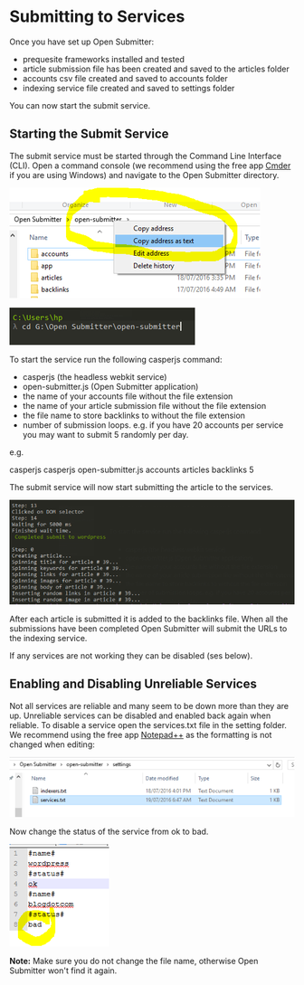 # Submitting to Services

Once you have set up Open Submitter:
- prequesite frameworks installed and tested
- article submission file has been created and saved to the articles folder
- accounts csv file created and saved to accounts folder
- indexing service file created and saved to settings folder

You can now start the submit service.

## Starting the Submit Service

The submit service must be started through the Command Line Interface (CLI). Open a command console (we recommend using the free app [Cmder][35fd80d0] if you are using Windows) and navigate to the Open Submitter directory.

![](./img/submit.PNG)

![](./img/submit2.PNG)


To start the service run the following casperjs command:
- casperjs (the headless webkit service)
- open-submitter.js (Open Submitter application)
- the name of your accounts file without the file extension
- the name of your article submission file without the file extension
- the file name to store backlinks to without the file extension
- number of submission loops. e.g. if you have 20 accounts per service you may want to submit 5 randomly per day.

e.g.

casperjs casperjs open-submitter.js accounts articles backlinks 5


The submit service will now start submitting the article to the services.

![](./img/submit3.PNG)


After each article is submitted it is added to the backlinks file. When all the submissions have been completed Open Submitter will submit the URLs to the indexing service.

If any services are not working they can be disabled (ses below).


## Enabling and Disabling Unreliable Services

Not all services are reliable and many seem to be down more than they are up. Unreliable services can be disabled and enabled back again when reliable. To disable a service open the services.txt file in the setting folder. We recommend using the free app [Notepad++][a35f49bf] as the formatting is not changed when editing:

![](./img/submit5.PNG)

Now change the status of the service from ok to bad.

![](./img/submit4.PNG)

**Note:** Make sure you do not change the file name, otherwise Open Submitter won't find it again.

  [a35f49bf]: https://notepad-plus-plus.org/ "Notepad++"





  [35fd80d0]: http://cmder.net/ "Cmder Console"
